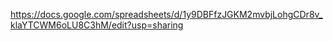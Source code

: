 https://docs.google.com/spreadsheets/d/1y9DBFfzJGKM2mvbjLohgCDr8v_klaYTCWM6oLU8C3hM/edit?usp=sharing

